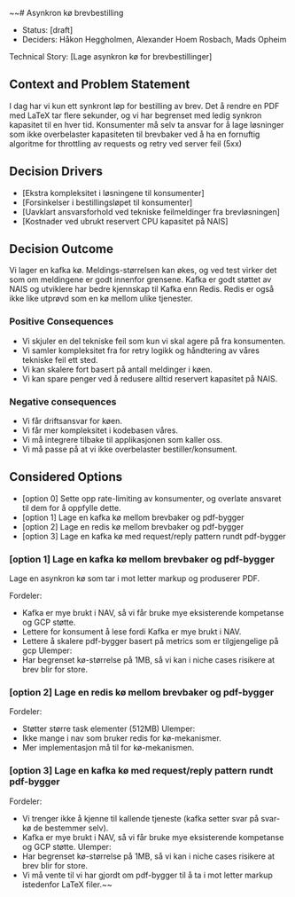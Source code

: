 ~~# Asynkron kø brevbestilling

* Status: [draft]
* Deciders: Håkon Heggholmen, Alexander Hoem Rosbach, Mads Opheim

Technical Story: [Lage asynkron kø for brevbestillinger]

## Context and Problem Statement

I dag har vi kun ett synkront løp for bestilling av brev. Det å rendre en PDF med LaTeX tar flere sekunder, og vi har 
begrenset med ledig synkron kapasitet til en hver tid. Konsumenter må selv ta ansvar for å lage løsninger som ikke
overbelaster kapasiteten til brevbaker ved å ha en fornuftig algoritme for throttling av requests og retry ved server
feil (5xx)

## Decision Drivers
* [Ekstra kompleksitet i løsningene til konsumenter]
* [Forsinkelser i bestillingsløpet til konsumenter]
* [Uavklart ansvarsforhold ved tekniske feilmeldinger fra brevløsningen]
* [Kostnader ved ubrukt reservert CPU kapasitet på NAIS]

## Decision Outcome
Vi lager en kafka kø. Meldings-størrelsen kan økes, og ved test virker det som om meldingene 
er godt innenfor grensene. Kafka er godt støttet av NAIS og utviklere har bedre kjennskap til Kafka enn Redis.
Redis er også ikke like utprøvd som en kø mellom ulike tjenester.

### Positive Consequences <!-- optional -->

* Vi skjuler en del tekniske feil som kun vi skal agere på fra konsumenten.
* Vi samler kompleksitet fra for retry logikk og håndtering av våres tekniske feil ett sted.
* Vi kan skalere fort basert på antall meldinger i køen.
* Vi kan spare penger ved å redusere alltid reservert kapasitet på NAIS.

### Negative consequences <!-- optional -->

* Vi får driftsansvar for køen.
* Vi får mer kompleksitet i kodebasen våres.
* Vi må integrere tilbake til applikasjonen som kaller oss.
* Vi må passe på at vi ikke overbelaster bestiller/konsument.
## Considered Options

* [option 0] Sette opp rate-limiting av konsumenter, og overlate ansvaret til dem for å oppfylle dette.
* [option 1] Lage en kafka kø mellom brevbaker og pdf-bygger
* [option 2] Lage en redis kø mellom brevbaker og pdf-bygger
* [option 3] Lage en kafka kø med request/reply pattern rundt pdf-bygger

### [option 1] Lage en kafka kø mellom brevbaker og pdf-bygger

Lage en asynkron kø som tar i mot letter markup og produserer PDF.

Fordeler:
* Kafka er mye brukt i NAV, så vi får bruke mye eksisterende kompetanse og GCP støtte.
* Lettere for konsument å lese fordi Kafka er mye brukt i NAV.
* Lettere å skalere pdf-bygger basert på metrics som er tilgjengelige på gcp
Ulemper:
* Har begrenset kø-størrelse på 1MB, så vi kan i niche cases risikere at brev blir for store.


### [option 2] Lage en redis kø mellom brevbaker og pdf-bygger

Fordeler:
* Støtter større task elementer (512MB)
Ulemper:
* Ikke mange i nav som bruker redis for kø-mekanismer.
* Mer implementasjon må til for kø-mekanismen.


### [option 3] Lage en kafka kø med request/reply pattern rundt pdf-bygger
Fordeler:
* Vi trenger ikke å kjenne til kallende tjeneste (kafka setter svar på svar-kø de bestemmer selv).
* Kafka er mye brukt i NAV, så vi får bruke mye eksisterende kompetanse og GCP støtte.
Ulemper:
* Har begrenset kø-størrelse på 1MB, så vi kan i niche cases risikere at brev blir for store.
* Vi må vente til vi har gjordt om pdf-bygger til å ta i mot letter markup istedenfor LaTeX filer.~~
